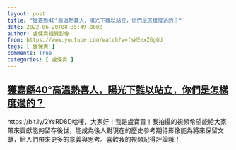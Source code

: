 ```yaml
---
layout: post
title: "獲嘉縣40°高溫熱喜人，陽光下難以站立，你們是怎樣度過的？"
date: 2022-06-20T08:35:49.000Z
author: 盧保貴視覺影像
from: https://www.youtube.com/watch?v=fsWEexZ6gGU
tags: [ 盧保貴 ]
comments: True
categories: [ 盧保貴 ]
---
```

<!--1655714149000-->
[獲嘉縣40°高溫熱喜人，陽光下難以站立，你們是怎樣度過的？](https://www.youtube.com/watch?v=fsWEexZ6gGU)
------

<div>
https://bit.ly/2YsRD8D哈嘍，大家好！我是盧寶貴！我拍攝的視頻希望能給大家帶來貢獻能夠留存後世，能成為後人對現在的歷史參考期待影像能為將來保留文獻，給人們帶來更多的意義與思考。喜歡我的視頻記得評論哦！
</div>
